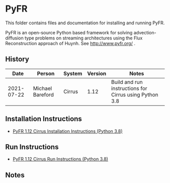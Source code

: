 PyFR
====

This folder contains files and documentation for installing and running PyFR.

PyFR is an open-source Python based framework for solving advection-diffusion type problems on streaming architectures
using the Flux Reconstruction approach of Huynh. See http://www.pyfr.org/ . 

History
-------

Date | Person | System | Version | Notes
---- | -------|--------|---------|------
2021-07-22 | Michael Bareford | Cirrus | 1.12 | Build and run instructions for Cirrus using Python 3.8

Installation Instructions
-------------------------

* [PyFR 1.12 Cirrus Installation Instructions (Python 3.8)](build_pyfr_1.12_cirrus_py38.md)

Run Instructions
----------------

* [PyFR 1.12 Cirrus Run Instructions (Python 3.8)](run_pyfr_1.12_cirrus_py38.md)

Notes
-----

